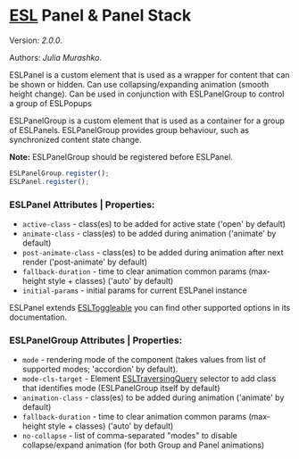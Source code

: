 # [ESL](../../../README.md) Panel & Panel Stack

Version: *2.0.0*.  

Authors: *Julia Murashko*.

<a name="intro"></a>

ESLPanel is a custom element that is used as a wrapper for content that can be shown or hidden.
Can use collapsing/expanding animation (smooth height change).
Can be used in conjunction with ESLPanelGroup to control a group of ESLPopups

ESLPanelGroup is a custom element that is used as a container for a group of ESLPanels.
ESLPanelGroup provides group behaviour, such as synchronized content state change.

**Note:** ESLPanelGroup should be registered before ESLPanel.

```javascript
ESLPanelGroup.register();
ESLPanel.register();
```

### ESLPanel Attributes | Properties:

 - `active-class` - class(es) to be added for active state ('open' by default)
 - `animate-class` - class(es) to be added during animation ('animate' by default)
 - `post-animate-class` - class(es) to be added during animation after next render ('post-animate' by default)
 - `fallback-duration` - time to clear animation common params (max-height style + classes) ('auto' by default)
 - `initial-params` - initial params for current ESLPanel instance
 
ESLPanel extends [ESLToggleable](./../esl-toggleable/README.md) you can find other supported options in its documentation.

### ESLPanelGroup Attributes | Properties:
 
- `mode` - rendering mode of the component (takes values from list of supported modes; 'accordion' by default).
- `mode-cls-target` - Element [ESLTraversingQuery](./../esl-traversing-query/README.md)  selector to add class that identifies mode (ESLPanelGroup itself by default)
- `animation-class` - class(es) to be added during animation ('animate' by default)
- `fallback-duration` - time to clear animation common params (max-height style + classes) ('auto' by default)
- `no-collapse` - list of comma-separated "modes" to disable collapse/expand animation (for both Group and Panel animations)
